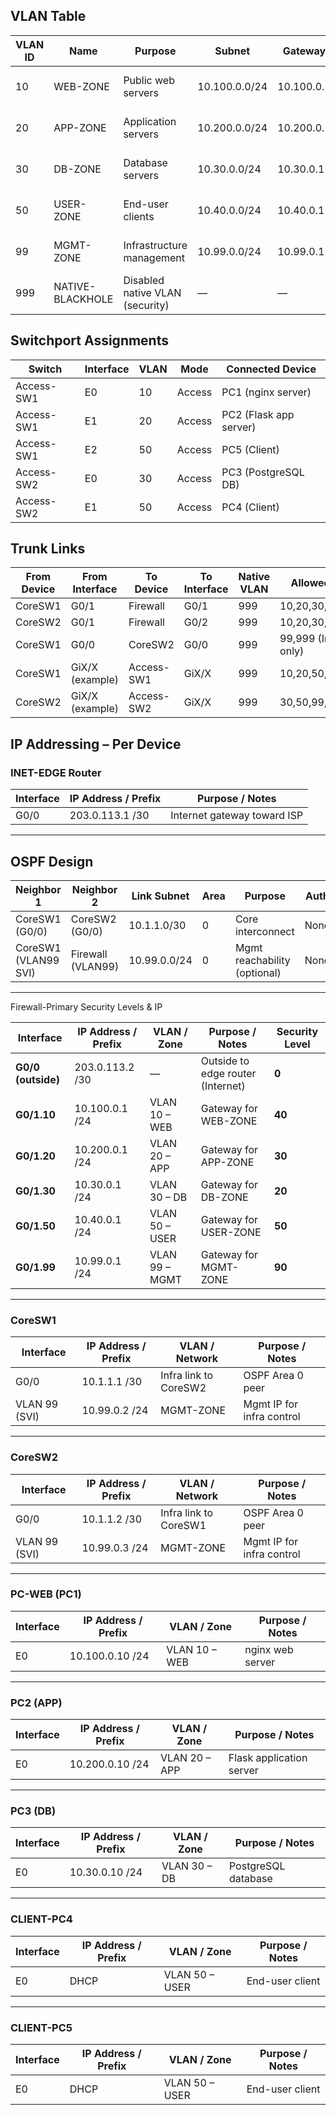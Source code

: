 ## VLAN Table

| **VLAN ID** | **Name**           | **Purpose**                   | **Subnet**       | **Gateway**  | **Notes**                  |
|-------------|-------------------|--------------------------------|------------------|--------------|----------------------------|
| 10          | WEB-ZONE          | Public web servers            | 10.100.0.0/24    | 10.100.0.1   | nginx test server (PC1)    |
| 20          | APP-ZONE          | Application servers           | 10.200.0.0/24    | 10.200.0.1   | Flask app server (PC2)     |
| 30          | DB-ZONE           | Database servers              | 10.30.0.0/24     | 10.30.0.1    | PostgreSQL server (PC3)    |
| 50          | USER-ZONE         | End-user clients              | 10.40.0.0/24     | 10.40.0.1    | DHCP pool for PC4 & PC5    |
| 99          | MGMT-ZONE         | Infrastructure management     | 10.99.0.0/24     | 10.99.0.1    | Mgmt IPs for infra devices |
| 999         | NATIVE-BLACKHOLE  | Disabled native VLAN (security)| —                | —            | Shut down, no ports        |


## Switchport Assignments

| **Switch**   | **Interface** | **VLAN** | **Mode** | **Connected Device**   |
|--------------|--------------|----------|----------|------------------------|
| Access-SW1   | E0           | 10       | Access   | PC1 (nginx server)     |
| Access-SW1   | E1           | 20       | Access   | PC2 (Flask app server) |
| Access-SW1   | E2           | 50       | Access   | PC5 (Client)           |
| Access-SW2   | E0           | 30       | Access   | PC3 (PostgreSQL DB)    |
| Access-SW2   | E1           | 50       | Access   | PC4 (Client)           |


## Trunk Links

| **From Device** | **From Interface** | **To Device** | **To Interface** | **Native VLAN** | **Allowed VLANs**         |
|-----------------|--------------------|---------------|------------------|-----------------|---------------------------|
| CoreSW1         | G0/1               | Firewall      | G0/1             | 999             | 10,20,30,50,99,999         |
| CoreSW2         | G0/1               | Firewall      | G0/2             | 999             | 10,20,30,50,99,999         |
| CoreSW1         | G0/0               | CoreSW2       | G0/0             | 999             | 99,999 (Infra OSPF only)   |
| CoreSW1         | GiX/X (example)    | Access-SW1    | GiX/X             | 999             | 10,20,50,99,999            |
| CoreSW2         | GiX/X (example)    | Access-SW2    | GiX/X             | 999             | 30,50,99,999               |


## IP Addressing – Per Device

### INET-EDGE Router
| **Interface** | **IP Address / Prefix** | **Purpose / Notes**        |
|---------------|-------------------------|----------------------------|
| G0/0          | 203.0.113.1 /30         | Internet gateway toward ISP |

---

## OSPF Design

| **Neighbor 1** | **Neighbor 2** | **Link Subnet** | **Area** | **Purpose**                | **Auth** |
|----------------|----------------|-----------------|----------|----------------------------|----------|
| CoreSW1 (G0/0) | CoreSW2 (G0/0) | 10.1.1.0/30     | 0        | Core interconnect           | None     |
| CoreSW1 (VLAN99 SVI) | Firewall (VLAN99) | 10.99.0.0/24 | 0 | Mgmt reachability (optional) | None     |

---
Firewall-Primary Security Levels & IP

| **Interface**      | **IP Address / Prefix** | **VLAN / Zone** | **Purpose / Notes**               | **Security Level** |
| ------------------ | ----------------------- | --------------- | --------------------------------- | ------------------ |
| **G0/0 (outside)** | 203.0.113.2 /30         | —               | Outside to edge router (Internet) | **0**              |
| **G0/1.10**        | 10.100.0.1 /24          | VLAN 10 – WEB   | Gateway for WEB-ZONE              | **40**             |
| **G0/1.20**        | 10.200.0.1 /24          | VLAN 20 – APP   | Gateway for APP-ZONE              | **30**             |
| **G0/1.30**        | 10.30.0.1 /24           | VLAN 30 – DB    | Gateway for DB-ZONE               | **20**             |
| **G0/1.50**        | 10.40.0.1 /24           | VLAN 50 – USER  | Gateway for USER-ZONE             | **50**             |
| **G0/1.99**        | 10.99.0.1 /24           | VLAN 99 – MGMT  | Gateway for MGMT-ZONE             | **90**             |


---

### CoreSW1
| **Interface** | **IP Address / Prefix** | **VLAN / Network** | **Purpose / Notes**        |
|---------------|-------------------------|--------------------|----------------------------|
| G0/0          | 10.1.1.1 /30            | Infra link to CoreSW2 | OSPF Area 0 peer         |
| VLAN 99 (SVI) | 10.99.0.2 /24            | MGMT-ZONE          | Mgmt IP for infra control  |

---

### CoreSW2
| **Interface** | **IP Address / Prefix** | **VLAN / Network** | **Purpose / Notes**        |
|---------------|-------------------------|--------------------|----------------------------|
| G0/0          | 10.1.1.2 /30            | Infra link to CoreSW1 | OSPF Area 0 peer         |
| VLAN 99 (SVI) | 10.99.0.3 /24            | MGMT-ZONE          | Mgmt IP for infra control  |

---

### PC-WEB (PC1)
| **Interface** | **IP Address / Prefix** | **VLAN / Zone** | **Purpose / Notes**   |
|---------------|-------------------------|-----------------|-----------------------|
| E0            | 10.100.0.10 /24         | VLAN 10 – WEB   | nginx web server      |

---

### PC2 (APP)
| **Interface** | **IP Address / Prefix** | **VLAN / Zone** | **Purpose / Notes**     |
|---------------|-------------------------|-----------------|-------------------------|
| E0            | 10.200.0.10 /24         | VLAN 20 – APP   | Flask application server |

---

### PC3 (DB)
| **Interface** | **IP Address / Prefix** | **VLAN / Zone** | **Purpose / Notes**     |
|---------------|-------------------------|-----------------|-------------------------|
| E0            | 10.30.0.10 /24          | VLAN 30 – DB    | PostgreSQL database     |

---

### CLIENT-PC4
| **Interface** | **IP Address / Prefix** | **VLAN / Zone** | **Purpose / Notes** |
|---------------|-------------------------|-----------------|---------------------|
| E0            | DHCP                    | VLAN 50 – USER  | End-user client     |

---

### CLIENT-PC5
| **Interface** | **IP Address / Prefix** | **VLAN / Zone** | **Purpose / Notes** |
|---------------|-------------------------|-----------------|---------------------|
| E0            | DHCP                    | VLAN 50 – USER  | End-user client     |


